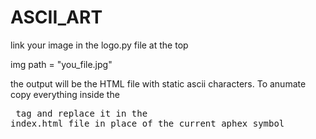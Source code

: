 # ASCII_ART

link your image in the logo.py file at the top

img path = "you_file.jpg"

the output will be the HTML file with static ascii characters. To anumate copy everything inside the <pre> tag and replace it in the index.html file in place of the current aphex symbol
